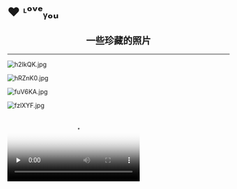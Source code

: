 
# ❤ ᶫᵒᵛᵉᵧₒᵤ

## <center>一些珍藏的照片</center>

***
![h2IkQK.jpg](https://z3.ax1x.com/2021/09/04/h2IkQK.jpg)

![hRZnK0.jpg](https://z3.ax1x.com/2021/09/05/hRZnK0.jpg)

![fuV6KA.jpg](https://z3.ax1x.com/2021/08/06/fuV6KA.jpg)

![fzlXYF.jpg](https://z3.ax1x.com/2021/08/21/fzlXYF.jpg)

<video id="video" controls="" preload="none" poster="http://mwq-716820.github.io/QQ视频_4623f05e434460ccaad469254e7f43ef1626528540.jpg">
      <source id="mp4" src="http://mwq-716820.github.io/QQ视频_4623f05e434460ccaad469254e7f43ef1626528540.mp4" type="video/mp4">
      </video>
        

